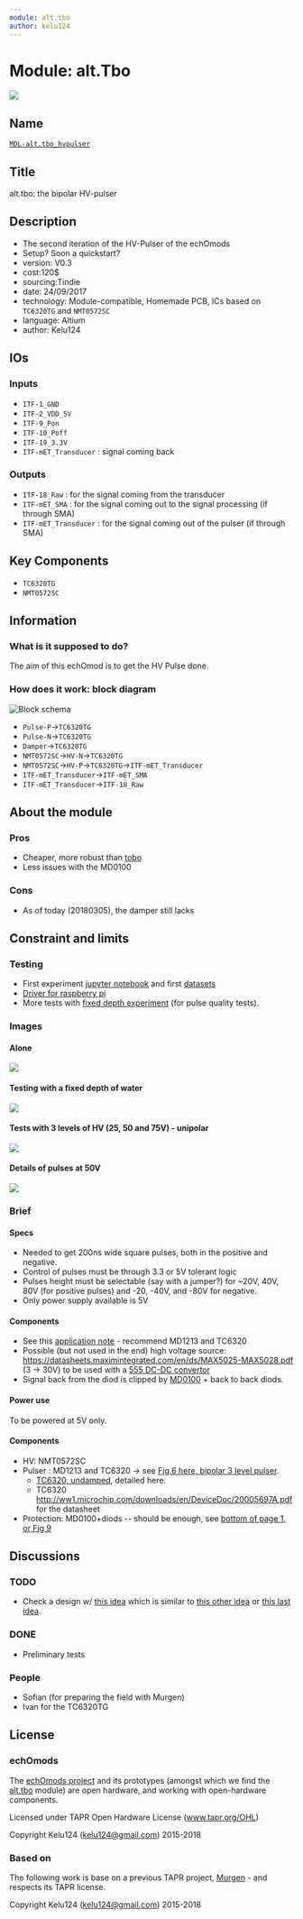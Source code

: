 ```yaml
---
module: alt.tbo
author: kelu124
---
```


# Module: alt.Tbo

![](/alt.tbo/viewme.png)

## Name

[`MDL-alt.tbo_hvpulser`]()

## Title

alt.tbo: the bipolar HV-pulser

## Description

* The second iteration of the HV-Pulser of the echOmods
* Setup? Soon a quickstart?
* version: V0.3
* cost:120$
* sourcing:Tindie
* date: 24/09/2017
* technology: Module-compatible, Homemade PCB, ICs based on `TC6320TG` and `NMT0572SC`
* language: Altium
* author: Kelu124


## IOs

### Inputs

* `ITF-1_GND`
* `ITF-2_VDD_5V`
* `ITF-9_Pon` 
* `ITF-10_Poff` 
* `ITF-19_3.3V`
* `ITF-mET_Transducer` : signal coming back	

### Outputs

* `ITF-18_Raw`  : for the signal coming from the transducer
* `ITF-mET_SMA` : for the signal coming out to the signal processing (if through SMA)
* `ITF-mET_Transducer` : for the signal coming out of the pulser (if through SMA)

## Key Components

* `TC6320TG`
* `NMT0572SC`

## Information

### What is it supposed to do?

The aim of this echOmod is to get the HV Pulse done.

### How does it work: block diagram

![Block schema](/alt.tbo/source/blocks.png)

* `Pulse-P`->`TC6320TG`
* `Pulse-N`->`TC6320TG`
* `Damper`->`TC6320TG`
* `NMT0572SC`->`HV-N`->`TC6320TG`
* `NMT0572SC`->`HV-P`->`TC6320TG`->`ITF-mET_Transducer`
* `ITF-mET_Transducer`->`ITF-mET_SMA`
* `ITF-mET_Transducer`->`ITF-18_Raw`

## About the module

### Pros

* Cheaper, more robust than [tobo](/tobo/)
* Less issues with the MD0100

### Cons

* As of today (20180305), the damper still lacks

## Constraint and limits

### Testing

* First experiment [jupyter notebook](/alt.tbo/test/20170930-AltPulser.ipynb) and first [datasets](/alt.tbo/test/)
* [Driver for raspberry pi](/alt.tbo/test/alt.bilevel.c)
* More tests with [fixed depth experiment](/alt.tbo/20171001a/20171001-new.ipynb) (for pulse quality tests).


### Images

#### Alone

![](/alt.tbo/test/images/20170930_175000.jpg)

#### Testing with a fixed depth of water

![](/alt.tbo/20171001a/20171001_135041.jpg)

#### Tests with 3 levels of HV (25, 50 and 75V) - unipolar
![](/alt.tbo/test/pulser.jpg)


#### Details of pulses at 50V

![](/alt.tbo/20171001a/Pulses_average_Tube.jpg)

### Brief

#### Specs

* Needed to get 200ns wide square pulses, both in the positive and negative.
* Control of pulses must be through 3.3 or 5V tolerant logic
* Pulses height must be selectable (say with a jumper?) for ~20V, 40V, 80V (for positive pulses) and -20, -40V, and -80V for negative.
* Only power supply available is 5V

#### Components

* See this [application note](http://ww1.microchip.com/downloads/en/AppNotes/AN-H53.pdf) - recommend MD1213 and TC6320 
* Possible (but not used in the end) high voltage source: https://datasheets.maximintegrated.com/en/ds/MAX5025-MAX5028.pdf (3 -> 30V) to be used with a [555 DC-DC convertor](http://www.eleccircuit.com/the-many-dc-to-dc-converters-using-ic-555/)
* Signal back from the diod is clipped by [MD0100](http://ww1.microchip.com/downloads/en/DeviceDoc/MD0100.pdf) + back to back diods.  

#### Power use

To be powered at 5V only.

#### Components

* HV: NMT0572SC
* Pulser : MD1213 and TC6320 -> see [Fig.6 here, bipolar 3 level pulser](http://ww1.microchip.com/downloads/en/AppNotes/AN-H53.pdf).
  * [TC6320, undamped](http://ww1.microchip.com/downloads/en/DeviceDoc/tc6320.pdf), detailed here. 
  * TC6320 http://ww1.microchip.com/downloads/en/DeviceDoc/20005697A.pdf for the datasheet
* Protection: MD0100+diods -- should be enough, see [bottom of page 1, or Fig 9](http://ww1.microchip.com/downloads/en/DeviceDoc/MD0100.pdf)

## Discussions

### TODO

* Check a design w/ [this idea](/alt.tbo/images/md1811_ref.jpg) which is similar to [this other idea](/alt.tbo/images/md1210_ref_2.jpg) or [this last idea](/alt.tbo/images/md1210_ref.jpg).

### DONE

* Preliminary tests

### People

* Sofian (for preparing the field with Murgen)
* Ivan for the TC6320TG

## License

### echOmods 

The [echOmods project](https://github.com/kelu124/echomods) and its prototypes (amongst which we find the [alt.tbo](/alt.tbo/) module) are open hardware, and working with open-hardware components.

Licensed under TAPR Open Hardware License (www.tapr.org/OHL)

Copyright Kelu124 (kelu124@gmail.com) 2015-2018

### Based on 

The following work is base on a previous TAPR project, [Murgen](https://github.com/kelu124/murgen-dev-kit) - and respects its TAPR license.

Copyright Kelu124 (kelu124@gmail.com) 2015-2018
